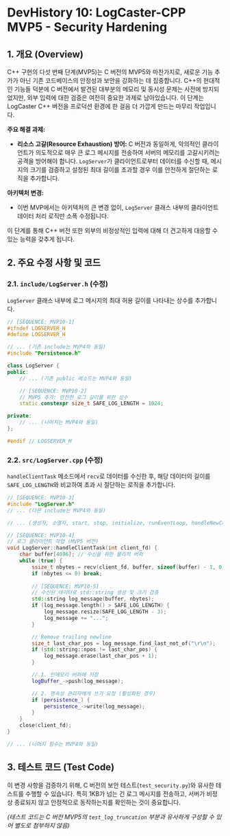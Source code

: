 # DevHistory 10: LogCaster-CPP MVP5 - Security Hardening

## 1. 개요 (Overview)

C++ 구현의 다섯 번째 단계(MVP5)는 C 버전의 MVP5와 마찬가지로, 새로운 기능 추가가 아닌 기존 코드베이스의 안정성과 보안을 강화하는 데 집중합니다. C++의 현대적인 기능들 덕분에 C 버전에서 발견된 대부분의 메모리 및 동시성 문제는 사전에 방지되었지만, 외부 입력에 대한 검증은 여전히 중요한 과제로 남아있습니다. 이 단계는 LogCaster C++ 버전을 프로덕션 환경에 한 걸음 더 가깝게 만드는 마무리 작업입니다.

**주요 해결 과제:**
- **리소스 고갈(Resource Exhaustion) 방어:** C 버전과 동일하게, 악의적인 클라이언트가 의도적으로 매우 큰 로그 메시지를 전송하여 서버의 메모리를 고갈시키려는 공격을 방어해야 합니다. `LogServer`가 클라이언트로부터 데이터를 수신할 때, 메시지의 크기를 검증하고 설정된 최대 길이를 초과할 경우 이를 안전하게 절단하는 로직을 추가합니다.

**아키텍처 변경:**
- 이번 MVP에서는 아키텍처의 큰 변경 없이, `LogServer` 클래스 내부의 클라이언트 데이터 처리 로직만 소폭 수정됩니다.

이 단계를 통해 C++ 버전 또한 외부의 비정상적인 입력에 대해 더 견고하게 대응할 수 있는 능력을 갖추게 됩니다.

## 2. 주요 수정 사항 및 코드

### 2.1. `include/LogServer.h` (수정)

`LogServer` 클래스 내부에 로그 메시지의 최대 허용 길이를 나타내는 상수를 추가합니다.

```cpp
// [SEQUENCE: MVP10-1]
#ifndef LOGSERVER_H
#define LOGSERVER_H

// ... (기존 include는 MVP4와 동일)
#include "Persistence.h"

class LogServer {
public:
    // ... (기존 public 메소드는 MVP4와 동일)

    // [SEQUENCE: MVP10-2]
    // MVP5 추가: 안전한 로그 길이를 위한 상수
    static constexpr size_t SAFE_LOG_LENGTH = 1024;

private:
    // ... (나머지는 MVP4와 동일)
};

#endif // LOGSERVER_H
```

### 2.2. `src/LogServer.cpp` (수정)

`handleClientTask` 메소드에서 `recv`로 데이터를 수신한 후, 해당 데이터의 길이를 `SAFE_LOG_LENGTH`와 비교하여 초과 시 절단하는 로직을 추가합니다.

```cpp
// [SEQUENCE: MVP10-3]
#include "LogServer.h"
// ... (다른 include는 MVP4와 동일)

// ... (생성자, 소멸자, start, stop, initialize, runEventLoop, handleNewConnection 등은 MVP4와 동일)

// [SEQUENCE: MVP10-4]
// 로그 클라이언트 작업 (MVP5 버전)
void LogServer::handleClientTask(int client_fd) {
    char buffer[4096]; // 수신을 위한 물리적 버퍼
    while (true) {
        ssize_t nbytes = recv(client_fd, buffer, sizeof(buffer) - 1, 0);
        if (nbytes <= 0) break;
        
        // [SEQUENCE: MVP10-5]
        // 수신된 데이터로 std::string 생성 및 크기 검증
        std::string log_message(buffer, nbytes);
        if (log_message.length() > SAFE_LOG_LENGTH) {
            log_message.resize(SAFE_LOG_LENGTH - 3);
            log_message += "...";
        }

        // Remove trailing newline
        size_t last_char_pos = log_message.find_last_not_of("\r\n");
        if (std::string::npos != last_char_pos) {
            log_message.erase(last_char_pos + 1);
        }

        // 1. 인메모리 버퍼에 저장
        logBuffer_->push(log_message);

        // 2. 영속성 관리자에게 쓰기 요청 (활성화된 경우)
        if (persistence_) {
            persistence_->write(log_message);
        }
    }
    close(client_fd);
}

// ... (나머지 함수는 MVP4와 동일)
```

## 3. 테스트 코드 (Test Code)

이 변경 사항을 검증하기 위해, C 버전의 보안 테스트(`test_security.py`)와 유사한 테스트를 수행할 수 있습니다. 특히 1KB가 넘는 긴 로그 메시지를 전송하고, 서버가 비정상 종료되지 않고 안정적으로 동작하는지를 확인하는 것이 중요합니다.

*(테스트 코드는 C 버전 MVP5의 `test_log_truncation` 부분과 유사하게 구성할 수 있어 별도로 첨부하지 않음)*

```
